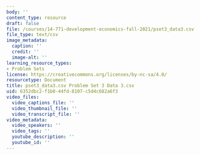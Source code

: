 ```yaml
---
body: ''
content_type: resource
draft: false
file: /courses/14-771-development-economics-fall-2021/pset3_data3.csv
file_type: text/csv
image_metadata:
  caption: ''
  credit: ''
  image-alt: ''
learning_resource_types:
- Problem Sets
license: https://creativecommons.org/licenses/by-nc-sa/4.0/
resourcetype: Document
title: pset3_data3.csv Problem Set 3 Data 3.csv
uid: 6352dbc2-f1b0-44fd-8107-c5d4c682a6f3
video_files:
  video_captions_file: ''
  video_thumbnail_file: ''
  video_transcript_file: ''
video_metadata:
  video_speakers: ''
  video_tags: ''
  youtube_description: ''
  youtube_id: ''
---
```

